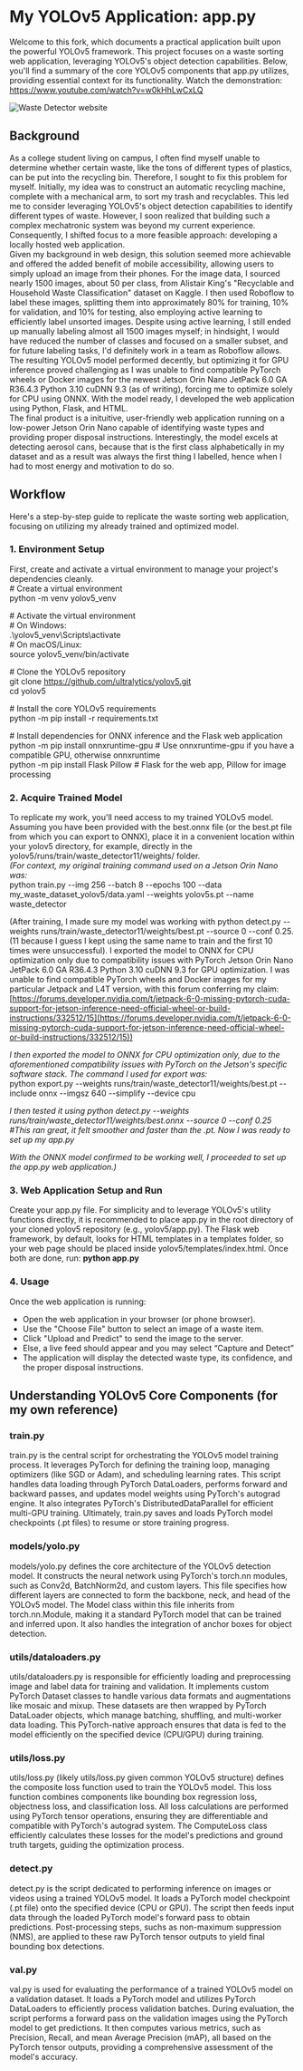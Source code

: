 # **My YOLOv5 Application: app.py**

Welcome to this fork, which documents a practical application built upon the powerful YOLOv5 framework. This project focuses on a waste sorting web application, leveraging YOLOv5's object detection capabilities. Below, you'll find a summary of the core YOLOv5 components that app.py utilizes, providing essential context for its functionality.
Watch the demonstration: https://www.youtube.com/watch?v=w0kHhLwCxLQ

![Waste Detector website](waste_detector.png)

## **Background**
As a college student living on campus, I often find myself unable to determine whether certain waste, like the tons of different types of plastics, can be put into the recycling bin. Therefore, I sought to fix this problem for myself. Initially, my idea was to construct an automatic recycling machine, complete with a mechanical arm, to sort my trash and recyclables. This led me to consider leveraging YOLOv5's object detection capabilities to identify different types of waste. However, I soon realized that building such a complex mechatronic system was beyond my current experience. Consequently, I shifted focus to a more feasible approach: developing a locally hosted web application.   
Given my background in web design, this solution seemed more achievable and offered the added benefit of mobile accessibility, allowing users to simply upload an image from their phones. For the image data, I sourced nearly 1500 images, about 50 per class, from Alistair King's "Recyclable and Household Waste Classification" dataset on Kaggle. I then used Roboflow to label these images, splitting them into approximately 80% for training, 10% for validation, and 10% for testing, also employing active learning to efficiently label unsorted images. Despite using active learning, I still ended up manually labeling almost all 1500 images myself; in hindsight, I would have reduced the number of classes and focused on a smaller subset, and for future labeling tasks, I'd definitely work in a team as Roboflow allows. The resulting YOLOv5 model performed decently, but optimizing it for GPU inference proved challenging as I was unable to find compatible PyTorch wheels or Docker images for the newest Jetson Orin Nano JetPack 6.0 GA R36.4.3 Python 3.10 cuDNN 9.3 (as of writing), forcing me to optimize solely for CPU using ONNX. With the model ready, I developed the web application using Python, Flask, and HTML.   
The final product is a inituitive, user-friendly web application running on a low-power Jetson Orin Nano capable of identifying waste types and providing proper disposal instructions. Interestingly, the model excels at detecting aerosol cans, because that is the first class alphabetically in my dataset and as a result was always the first thing I labelled, hence when I had to most energy and motivation to do so.

## **Workflow**

Here's a step-by-step guide to replicate the waste sorting web application, focusing on utilizing my already trained and optimized model.

### **1\. Environment Setup**

First, create and activate a virtual environment to manage your project's dependencies cleanly.  
\# Create a virtual environment  
python \-m venv yolov5\_venv

\# Activate the virtual environment  
\# On Windows:  
.\\yolov5\_venv\\Scripts\\activate  
\# On macOS/Linux:  
source yolov5\_venv/bin/activate

\# Clone the YOLOv5 repository  
git clone https://github.com/ultralytics/yolov5.git  
cd yolov5

\# Install the core YOLOv5 requirements  
python \-m pip install \-r requirements.txt

\# Install dependencies for ONNX inference and the Flask web application  
python \-m pip install onnxruntime-gpu \# Use onnxruntime-gpu if you have a compatible GPU, otherwise onnxruntime  
python \-m pip install Flask Pillow \# Flask for the web app, Pillow for image processing

### **2\. Acquire Trained Model**

To replicate my work, you'll need access to my trained YOLOv5 model. Assuming you have been provided with the best.onnx file (or the best.pt file from which you can export to ONNX), place it in a convenient location within your yolov5 directory, for example, directly in the yolov5/runs/train/waste\_detector11/weights/ folder.  
*(For context, my original training command used on a Jetson Orin Nano was:*  
python train.py \--img 256 \--batch 8 \--epochs 100 \--data my\_waste\_dataset\_yolov5/data.yaml \--weights yolov5s.pt \--name waste\_detector 

(After training, I made sure my model was working with python detect.py \--weights runs/train/waste\_detector11/weights/best.pt \--source 0 \--conf 0.25. (11 because I guess I kept using the same name to train and the first 10 times were unsuccessful). I exported the model to ONNX for CPU optimization only due to compatibility issues with PyTorch Jetson Orin Nano JetPack 6.0 GA R36.4.3 Python 3.10 cuDNN 9.3 for GPU optimization. I was unable to find compatible PyTorch wheels and Docker images for my particular Jetpack and L4T version, with this forum conferring my claim: [https://forums.developer.nvidia.com/t/jetpack-6-0-missing-pytorch-cuda-support-for-jetson-inference-need-official-wheel-or-build-instructions/332512/15](https://forums.developer.nvidia.com/t/jetpack-6-0-missing-pytorch-cuda-support-for-jetson-inference-need-official-wheel-or-build-instructions/332512/15))

*I then exported the model to ONNX for CPU optimization only, due to the aforementioned compatibility issues with PyTorch on the Jetson's specific software stack. The command I used for export was:*  
python export.py \--weights runs/train/waste\_detector11/weights/best.pt \--include onnx \--imgsz 640 \--simplify \--device cpu

*I then tested it using python detect.py \--weights runs/train/waste\_detector11/weights/best.onnx \--source 0 \--conf 0.25 \#This ran great, it felt smoother and faster than the .pt. Now I was ready to set up my app.py*

*With the ONNX model confirmed to be working well, I proceeded to set up the app.py web application.)*

### **3\. Web Application Setup and Run**

Create your app.py file. For simplicity and to leverage YOLOv5's utility functions directly, it is recommended to place app.py in the root directory of your cloned yolov5 repository (e.g., yolov5/app.py). The Flask web framework, by default, looks for HTML templates in a templates folder, so your web page should be placed inside yolov5/templates/index.html. Once both are done, run: **python app.py**

### **4\. Usage**

Once the web application is running:

* Open the web application in your browser (or phone browser).  
* Use the "Choose File" button to select an image of a waste item.  
* Click "Upload and Predict" to send the image to the server.  
* Else, a live feed should appear and you may select “Capture and Detect”  
* The application will display the detected waste type, its confidence, and the proper disposal instructions.

## **Understanding YOLOv5 Core Components (for my own reference)**

### **train.py**

train.py is the central script for orchestrating the YOLOv5 model training process. It leverages PyTorch for defining the training loop, managing optimizers (like SGD or Adam), and scheduling learning rates. This script handles data loading through PyTorch DataLoaders, performs forward and backward passes, and updates model weights using PyTorch's autograd engine. It also integrates PyTorch's DistributedDataParallel for efficient multi-GPU training. Ultimately, train.py saves and loads PyTorch model checkpoints (.pt files) to resume or store training progress.

### **models/yolo.py**

models/yolo.py defines the core architecture of the YOLOv5 detection model. It constructs the neural network using PyTorch's torch.nn modules, such as Conv2d, BatchNorm2d, and custom layers. This file specifies how different layers are connected to form the backbone, neck, and head of the YOLOv5 model. The Model class within this file inherits from torch.nn.Module, making it a standard PyTorch model that can be trained and inferred upon. It also handles the integration of anchor boxes for object detection.

### **utils/dataloaders.py**

utils/dataloaders.py is responsible for efficiently loading and preprocessing image and label data for training and validation. It implements custom PyTorch Dataset classes to handle various data formats and augmentations like mosaic and mixup. These datasets are then wrapped by PyTorch DataLoader objects, which manage batching, shuffling, and multi-worker data loading. This PyTorch-native approach ensures that data is fed to the model efficiently on the specified device (CPU/GPU) during training.

### **utils/loss.py**

utils/loss.py (likely utils/loss.py given common YOLOv5 structure) defines the composite loss function used to train the YOLOv5 model. This loss function combines components like bounding box regression loss, objectness loss, and classification loss. All loss calculations are performed using PyTorch tensor operations, ensuring they are differentiable and compatible with PyTorch's autograd system. The ComputeLoss class efficiently calculates these losses for the model's predictions and ground truth targets, guiding the optimization process.

### **detect.py**

detect.py is the script dedicated to performing inference on images or videos using a trained YOLOv5 model. It loads a PyTorch model checkpoint (.pt file) onto the specified device (CPU or GPU). The script then feeds input data through the loaded PyTorch model's forward pass to obtain predictions. Post-processing steps, suchs as non-maximum suppression (NMS), are applied to these raw PyTorch tensor outputs to yield final bounding box detections.

### **val.py**

val.py is used for evaluating the performance of a trained YOLOv5 model on a validation dataset. It loads a PyTorch model and utilizes PyTorch DataLoaders to efficiently process validation batches. During evaluation, the script performs a forward pass on the validation images using the PyTorch model to get predictions. It then computes various metrics, such as Precision, Recall, and mean Average Precision (mAP), all based on the PyTorch tensor outputs, providing a comprehensive assessment of the model's accuracy.  
